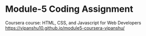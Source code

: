 
# Module-5 Coding Assignment

Coursera course: HTML, CSS, and Javascript for Web Developers
https://vipanshu10.github.io/module5-coursera-vipanshu/

